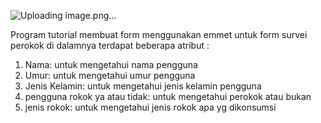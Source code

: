 ![Uploading image.png…]()

Program tutorial membuat form menggunakan emmet untuk form survei perokok
di dalamnya terdapat beberapa atribut :
1. Nama: untuk mengetahui nama pengguna
2. Umur: untuk mengetahui umur pengguna
3. Jenis Kelamin: untuk mengetahui jenis kelamin pengguna
4. pengguna rokok ya atau tidak: untuk mengetahui perokok atau bukan
5. jenis rokok: untuk mengetahui jenis rokok apa yg dikonsumsi 
